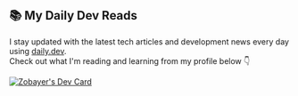 ## 📚 My Daily Dev Reads

I stay updated with the latest tech articles and development news every day using [daily.dev](https://daily.dev/).  
Check out what I'm reading and learning from my profile below 👇

[![Zobayer's Dev Card](https://api.daily.dev/devcards/6f2e45e48c5d4b0d9a98eebd5563572c.png?r=sf5)](https://app.daily.dev/devzobayer)
